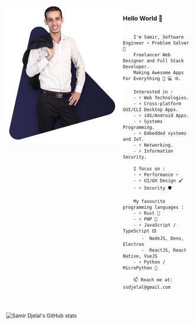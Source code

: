 <img src="https://raw.githubusercontent.com/samirdjelal/samirdjelal/master/profile.png" align="left" />

### Hello World 👋
 
```

    I'm Samir, Software Engineer ⚡ Problem Solver 🐞
    Freelancer Web Designer and Full Stack Developer.
    Making Awesome Apps For Everything 📱 💻 🌐.

    Interested in :
    - ⚡ Web Technologies.
    - ⚡ Cross-platform GUI/CLI Desktop Apps.
    - ⚡ iOS/Android Apps.
    - ⚡ Systems Programming.
    - ⚡ Embedded systems and IoT.
    - ⚡ Networking.
    - ⚡ Information Security.

    I focus on :
    - ⚡ Performance ⚡
    - ⚡ UI/UX Design 🖌️
    - ⚡ Security 🛡️
    
    My favourite programming languages :
    - ⚡ Rust 🦀
    - ⚡ PHP 🐘
    - ⚡ JavaScript / TypeScript 🟨
       -  NodeJS, Deno, Electron
       -  ReactJS, React Native, VueJS
    - ⚡ Python / MicroPython 🐍
    
    📫 Reach me at: ssdjelal@gmail.com
    
```

<br>


![Samir Djelal's GitHub stats](https://github-readme-stats.vercel.app/api?username=samirdjelal&show_icons=true&icon_color=ffc107&&bg_color=30,2b2950,1d1c2f&title_color=fdd641&text_color=ddd&border_color=1d1b38)
